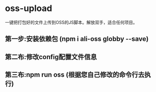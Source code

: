 # oss-upload
一键把打包好的文件上传到OSS的JS脚本。解放双手，适合任何项目。

## 第一步:安装依赖包 (npm i ali-oss globby --save)

## 第二布:修改config配置文件信息

## 第三布:npm run oss (根据您自己修改的命令行去执行)
